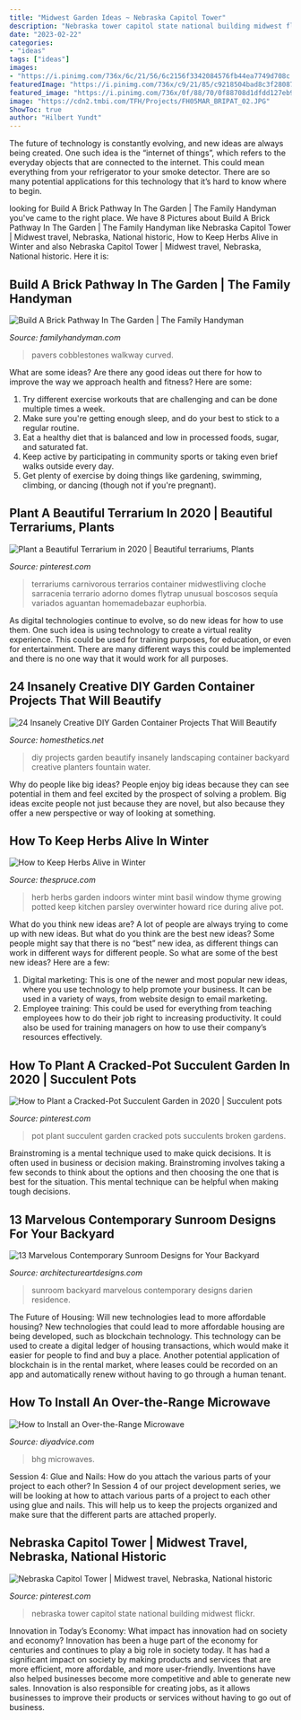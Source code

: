 ```yaml
---
title: "Midwest Garden Ideas ~ Nebraska Capitol Tower"
description: "Nebraska tower capitol state national building midwest flickr"
date: "2023-02-22"
categories:
- "ideas"
tags: ["ideas"]
images:
- "https://i.pinimg.com/736x/6c/21/56/6c2156f3342084576fb44ea7749d708c.jpg"
featuredImage: "https://i.pinimg.com/736x/c9/21/85/c9218504bad8c3f280878fedb0629403.jpg"
featured_image: "https://i.pinimg.com/736x/0f/88/70/0f88708d1dfdd127eb90e3c5673da9d3.jpg"
image: "https://cdn2.tmbi.com/TFH/Projects/FH05MAR_BRIPAT_02.JPG"
ShowToc: true
author: "Hilbert Yundt"
---
```



The future of technology is constantly evolving, and new ideas are always being created. One such idea is the “internet of things”, which refers to the everyday objects that are connected to the internet. This could mean everything from your refrigerator to your smoke detector. There are so many potential applications for this technology that it’s hard to know where to begin.

	

		
looking for Build A Brick Pathway In The Garden | The Family Handyman you've came to the right place. We have 8 Pictures about Build A Brick Pathway In The Garden | The Family Handyman like Nebraska Capitol Tower | Midwest travel, Nebraska, National historic, How to Keep Herbs Alive in Winter and also Nebraska Capitol Tower | Midwest travel, Nebraska, National historic. Here it is:
		
    
## Build A Brick Pathway In The Garden | The Family Handyman

<img loading=lazy src="https://cdn2.tmbi.com/TFH/Projects/FH05MAR_BRIPAT_02.JPG" onerror="this.onerror=null;this.src='https://tse1.mm.bing.net/th?id=OIP.EN_BCpXQkKlqKs7dAqjBUwHaHa&amp;pid=15.1';" alt="Build A Brick Pathway In The Garden | The Family Handyman">

_Source: familyhandyman.com_

>pavers cobblestones walkway curved. 

	

What are some ideas?
Are there any good ideas out there for how to improve the way we approach health and fitness? Here are some: 
1. Try different exercise workouts that are challenging and can be done multiple times a week. 
2. Make sure you're getting enough sleep, and do your best to stick to a regular routine. 
3. Eat a healthy diet that is balanced and low in processed foods, sugar, and saturated fat. 
4. Keep active by participating in community sports or taking even brief walks outside every day. 
5. Get plenty of exercise by doing things like gardening, swimming, climbing, or dancing (though not if you're pregnant).

    
## Plant A Beautiful Terrarium In 2020 | Beautiful Terrariums, Plants

<img loading=lazy src="https://i.pinimg.com/736x/0f/88/70/0f88708d1dfdd127eb90e3c5673da9d3.jpg" onerror="this.onerror=null;this.src='https://tse2.mm.bing.net/th?id=OIP.xMM9ZKY4cOU7v1NclUe8vQHaLg&amp;pid=15.1';" alt="Plant a Beautiful Terrarium in 2020 | Beautiful terrariums, Plants">

_Source: pinterest.com_

>terrariums carnivorous terrarios container midwestliving cloche sarracenia terrario adorno domes flytrap unusual boscosos sequía variados aguantan homemadebazar euphorbia. 

	

As digital technologies continue to evolve, so do new ideas for how to use them. One such idea is using technology to create a virtual reality experience. This could be used for training purposes, for education, or even for entertainment. There are many different ways this could be implemented and there is no one way that it would work for all purposes.

    
## 24 Insanely Creative DIY Garden Container Projects That Will Beautify

<img loading=lazy src="https://cdn.homesthetics.net/wp-content/uploads/2015/03/24-Insanely-Creative-DIY-Garden-Container-Projects-That-Will-Beautify-Your-Backyard-Landscaping-homesthetics-decor-2.jpg" onerror="this.onerror=null;this.src='https://tse2.mm.bing.net/th?id=OIP.Cv1ivhrgrmvnZ2OYA9CXZwHaJ9&amp;pid=15.1';" alt="24 Insanely Creative DIY Garden Container Projects That Will Beautify">

_Source: homesthetics.net_

>diy projects garden beautify insanely landscaping container backyard creative planters fountain water. 

	

Why do people like big ideas?
People enjoy big ideas because they can see potential in them and feel excited by the prospect of solving a problem. Big ideas excite people not just because they are novel, but also because they offer a new perspective or way of looking at something.

    
## How To Keep Herbs Alive In Winter

<img loading=lazy src="https://www.thespruce.com/thmb/mJ11uofcud3B-qCNyElcTAjy2tw=/2119x1417/filters:fill(auto,1)/124764037-56a6d3685f9b58b7d0e4ffd8.jpg" onerror="this.onerror=null;this.src='https://tse1.mm.bing.net/th?id=OIP.5WUk2hoVvr3DLHYMvSgFAQHaE8&amp;pid=15.1';" alt="How to Keep Herbs Alive in Winter">

_Source: thespruce.com_

>herb herbs garden indoors winter mint basil window thyme growing potted keep kitchen parsley overwinter howard rice during alive pot. 

	

What do you think new ideas are?
A lot of people are always trying to come up with new ideas. But what do you think are the best new ideas? Some people might say that there is no “best” new idea, as different things can work in different ways for different people. So what are some of the best new ideas? Here are a few: 
1) Digital marketing: This is one of the newer and most popular new ideas, where you use technology to help promote your business. It can be used in a variety of ways, from website design to email marketing. 
2) Employee training: This could be used for everything from teaching employees how to do their job right to increasing productivity. It could also be used for training managers on how to use their company’s resources effectively.

    
## How To Plant A Cracked-Pot Succulent Garden In 2020 | Succulent Pots

<img loading=lazy src="https://i.pinimg.com/736x/6c/21/56/6c2156f3342084576fb44ea7749d708c.jpg" onerror="this.onerror=null;this.src='https://tse3.mm.bing.net/th?id=OIP.mszOHpsBKuS0XmYyalVQfAHaHN&amp;pid=15.1';" alt="How to Plant a Cracked-Pot Succulent Garden in 2020 | Succulent pots">

_Source: pinterest.com_

>pot plant succulent garden cracked pots succulents broken gardens. 

	

Brainstroming is a mental technique used to make quick decisions. It is often used in business or decision making. Brainstroming involves taking a few seconds to think about the options and then choosing the one that is best for the situation. This mental technique can be helpful when making tough decisions.

    
## 13 Marvelous Contemporary Sunroom Designs For Your Backyard

<img loading=lazy src="https://www.architectureartdesigns.com/wp-content/uploads/2014/06/13-Marvelous-Contemporary-Sunroom-Designs-for-Your-Backyard-13.jpg" onerror="this.onerror=null;this.src='https://tse3.mm.bing.net/th?id=OIP.cjhFBtiUctyuvsN2efZSWQHaJ4&amp;pid=15.1';" alt="13 Marvelous Contemporary Sunroom Designs for Your Backyard">

_Source: architectureartdesigns.com_

>sunroom backyard marvelous contemporary designs darien residence. 

	

The Future of Housing: Will new technologies lead to more affordable housing?
New technologies that could lead to more affordable housing are being developed, such as blockchain technology. This technology can be used to create a digital ledger of housing transactions, which would make it easier for people to find and buy a place. Another potential application of blockchain is in the rental market, where leases could be recorded on an app and automatically renew without having to go through a human tenant.

    
## How To Install An Over-the-Range Microwave

<img loading=lazy src="http://images.meredith.com/content/dam/bhg/Images/2015/4/13/102253243.jpg.rendition.largest.jpg" onerror="this.onerror=null;this.src='https://tse2.mm.bing.net/th?id=OIP._hrwRwYNb8WDMKuDe60bJQHaIO&amp;pid=15.1';" alt="How to Install an Over-the-Range Microwave">

_Source: diyadvice.com_

>bhg microwaves. 

	

Session 4: Glue and Nails: How do you attach the various parts of your project to each other?
In Session 4 of our project development series, we will be looking at how to attach various parts of a project to each other using glue and nails. This will help us to keep the projects organized and make sure that the different parts are attached properly.

    
## Nebraska Capitol Tower | Midwest Travel, Nebraska, National Historic

<img loading=lazy src="https://i.pinimg.com/736x/c9/21/85/c9218504bad8c3f280878fedb0629403.jpg" onerror="this.onerror=null;this.src='https://tse4.mm.bing.net/th?id=OIP.BlO1Rm3yNEUFuT5H9gPj7AHaLC&amp;pid=15.1';" alt="Nebraska Capitol Tower | Midwest travel, Nebraska, National historic">

_Source: pinterest.com_

>nebraska tower capitol state national building midwest flickr. 

	

Innovation in Today’s Economy: What impact has innovation had on society and economy?
Innovation has been a huge part of the economy for centuries and continues to play a big role in society today. It has had a significant impact on society by making products and services that are more efficient, more affordable, and more user-friendly. Inventions have also helped businesses become more competitive and able to generate new sales. Innovation is also responsible for creating jobs, as it allows businesses to improve their products or services without having to go out of business.

